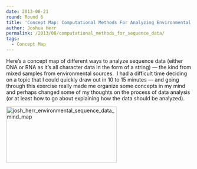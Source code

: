 ```yaml
---
date: 2013-08-21
round: Round 6
title: 'Concept Map: Computational Methods For Analyzing Environmental Sequence Data'
author: Joshua Herr
permalink: /2013/08/computational_methods_for_sequence_data/
tags:
  - Concept Map
---
```

Here&#8217;s a concept map of different ways to analyze sequence data (either DNA or RNA as it&#8217;s all character data in the form of a string) &#8212; the kind from mixed samples from environmental sources.  I had a difficult time deciding on a topic that I could quickly draw out in 10 to 15 minutes &#8212; and going through this exercise really made me organize some concepts in my mind and perhaps changed some of my thoughts on the process of data analysis (or at least how to go about explaining how the data should be analyzed).

[<img class="alignnone size-medium wp-image-4037" alt="josh_herr_environmental_sequence_data_mind_map" src="/training-course/uploads/2013/08/josh_herr_environmental_sequence_data_mind_map2-300x153.jpg" width="300" height="153" />][1]

 [1]: /training-course/uploads/2013/08/josh_herr_environmental_sequence_data_mind_map2.jpg
